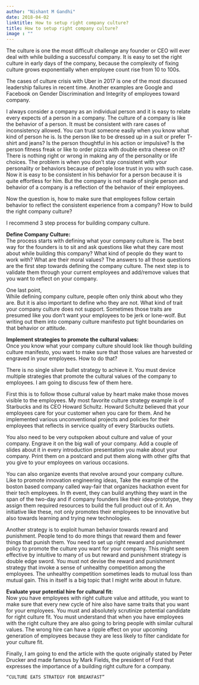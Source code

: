 ```yaml
---
author: "Nishant M Gandhi"
date: 2018-04-02
linktitle: How to setup right company culture?
title: How to setup right company culture?
image : ""
---
```



The culture is one the most difficult challenge any founder or CEO will ever deal with while building a successful company.
It is easy to set the right culture in early days of the company,
because the complexity of fixing culture grows exponentially when employee count rise from 10 to 100s.

The cases of culture crisis with Uber in 2017 is one of the most discussed leadership failures in recent time.
Another examples are Google and Facebook on Gender Discrimination and Integrity of employees toward company.

I always consider a company as an individual person and it is easy to relate every expects of a person in a company.
The culture of a company is like the behavior of a person. It must be consistent with rare cases of inconsistency allowed.
You can trust someone easily when you know what kind of person he is.
Is the person like to be dressed up in a suit or prefer T-shirt and jeans?
Is the person thoughtful in his action or impulsive?
Is the person fitness freak or like to order pizza with double extra cheese on it?
There is nothing right or wrong in making any of the personality or life choices.
The problem is when you don’t stay consistent with your personality or behaviors because of people lose trust in you with such case.
Now it is easy to be consistent in his behavior for a person because it is quite effortless for him.
But the company is not made of single person and behavior of a company is a reflection of the behavior of their employees.

Now the question is,
how to make sure that employees follow certain behavior to reflect the consistent experience from a company?
How to build the right company culture?

I recommend 3 step process for building company culture.

**Define Company Culture:**<br/>
The process starts with defining what your company culture is.
The best way for the founders is to sit and ask questions like what they care most about while building this company?
What kind of people do they want to work with?
What are their moral values?
The answers to all those questions are the first step towards defining the company culture.
The next step is to validate them through your current employees and add/remove values that you want to reflect on your company.

One last point,<br/>
While defining company culture,
people often only think about who they are.
But it is also important to define who they are not.
What kind of trait your company culture does not support.
Sometimes those traits are presumed like you don’t want your employees to be jerk or lone-wolf.
But writing out them into company culture manifesto put tight boundaries on that behavior or attitude.

**Implement strategies to promote the cultural values:**<br/>
Once you know what your company culture should look like though building culture manifesto,
you want to make sure that those values are harvested or engraved in your employees. How to do that?

There is no single silver bullet strategy to achieve it.
You must device multiple strategies that promote the cultural values of the company to employees.
I am going to discuss few of them here.

First this is to follow those cultural value by heart make make those moves visible to the employees.
My most favorite culture strategy example is of Starbucks and its CEO Howard Schultz.
Howard Schultz believed that your employees care for your customer when you care for them.
And he implemented various unconventional projects and policies for their employees that reflects in service quality of every Starbucks outlets.

You also need to be very outspoken about culture and value of your company.
Engrave it on the big wall of your company.
Add a couple of slides about it in every introduction presentation you make about your company.
Print them on a postcard and put them along with other gifts that you give to your employees on various occasions.

You can also organize events that revolve around your company culture.
Like to promote innovation engineering ideas,
Take the example of the boston based company called way-fair that organizes hackathon event for their tech employees.
In th event, they can build anything they want in the span of the two-day and
if company founders like their idea-prototype,
they assign them required resources to build the full product out of it.
An initiative like these, not only promotes their employees to be innovative but also towards learning and trying new technologies.

Another strategy is to exploit human behavior towards reward and punishment.
People tend to do more things that reward them and fewer things that punish them.
You need to set up right reward and punishment policy to promote the culture you want for your company.
This might seem effective by intuitive to many of us but reward and punishment strategy is double edge sword.
You must not devise the reward and punishment strategy that invoke a sense of unhealthy competition among the employees.
The unhealthy competition sometimes leads to mutual loss than mutual gain.
This in itself is a big topic that I might write about in future.

**Evaluate your potential hire for cultural fit:**<br/>
Now you have employees with right culture value and attitude,
you want to make sure that every new cycle of hire also have same traits that you want for your employees.
You must and absolutely scrutinize potential candidate for right culture fit.
You must understand that when you have employees with the right culture they are also going to bring people with similar cultural values.
The wrong hire can have a ripple effect on your upcoming generation of employees because they are less likely to filter candidate for your culture fit.

Finally, I am going to end the article with the quote originally stated by Peter Drucker and made famous by Mark Fields, the president of Ford
that expresses the importance of a building right culture for a company.

    “CULTURE EATS STRATEGY FOR BREAKFAST”